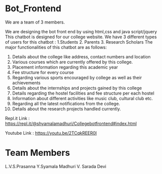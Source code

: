 # Bot_Frontend  
We are a team of 3 members.

We are designing the bot front end by using html,css and java script/jquery
This chatbot is designed for our college website. We have 3 different types of users for this chatbot : 1.Students 2. Parents 3. Research Scholars The major functionalities of this chatbot are as follows:

1. Details about the college like address, contact numbers and location
2. Various courses which are currently offered by this college.
3. Placement information regarding this academic year
4. Fee structure for every course
5. Regarding various sports encouraged by college as well as their achievements
6. Details about the internships and projects gained by this college
7. Details regarding the hostel facilities and fee structure per each hostel
8. Information about different activities like music club, cultural club etc.
9. Regarding all the latest notifications from the college.
10. Details about the research projects handled currently.

Repl.it Link :
https://repl.it/@shyamalamadhuri/Collegebotfrontend#index.html

Youtube Link :
https://youtu.be/2TCqkREER0I

# Team Members
L.V.S.Prasanna
Y.Syamala Madhuri
V. Sarada Devi
